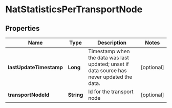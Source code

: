 # NatStatisticsPerTransportNode

## Properties
Name | Type | Description | Notes
------------ | ------------- | ------------- | -------------
**lastUpdateTimestamp** | **Long** | Timestamp when the data was last updated; unset if data source has never updated the data. |  [optional]
**transportNodeId** | **String** | Id for the transport node |  [optional]
